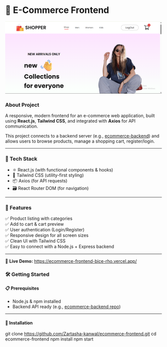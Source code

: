 # 🛒 E-Commerce Frontend
![Dashboard Screenshot](Ecommerce.png)
### About Project
A responsive, modern frontend for an e-commerce web application, built using **React.js**, **Tailwind CSS**, and  integrated with **Axios** for API communication.

This project connects to a backend server (e.g., [ecommerce-backend](https://github.com/Zartasha-kanwal/ecommerce-backend)) and allows users to browse products, manage a shopping cart, register/login.

---

### 🧪 Tech Stack

- ⚛️ React.js (with functional components & hooks)
- 🎨 Tailwind CSS (utility-first styling)
- 📦 Axios (for API requests)
- 🗃️ React Router DOM (for navigation)

---

### 🚀 Features

✅ Product listing with categories  
✅ Add to cart & cart preview  
✅ User authentication (Login/Register)  
✅ Responsive design for all screen sizes  
✅ Clean UI with Tailwind CSS  
✅ Easy to connect with a Node.js + Express backend  

---


🚀 **Live Demo:**  https://ecommerce-frontend-bice-rho.vercel.app/


### 🛠️ Getting Started

#### 📋 Prerequisites

- Node.js & npm installed
- Backend API ready (e.g., [ecommerce-backend repo](https://github.com/Zartasha-kanwal/ecommerce-backend))

---

#### 🧾 Installation

git clone https://github.com/Zartasha-kanwal/ecommerce-frontend.git
cd ecommerce-frontend
npm install
npm start

